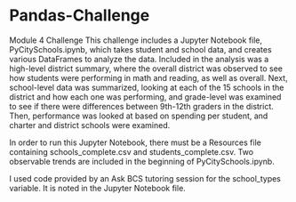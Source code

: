 # Pandas-Challenge
Module 4 Challenge
This challenge includes a Jupyter Notebook file, PyCitySchools.ipynb, which takes student and school data, and creates various DataFrames to analyze the data.  Included in the analysis was a high-level district summary, where the overall district was observed to see how students were performing in math and reading, as well as overall.  Next, school-level data was summarized, looking at each of the 15 schools in the district and how each one was performing, and grade-level was examined to see if there were differences between 9th-12th graders in the district.  Then, performance was looked at based on spending per student, and charter and district schools were examined. 

In order to run this Jupyter Notebook, there must be a Resources file containing schools_complete.csv and students_complete.csv.  Two observable trends are included in the beginning of PyCitySchools.ipynb.

I used code provided by an Ask BCS tutoring session for the school_types variable.  It is noted in the Jupyter Notebook file.
